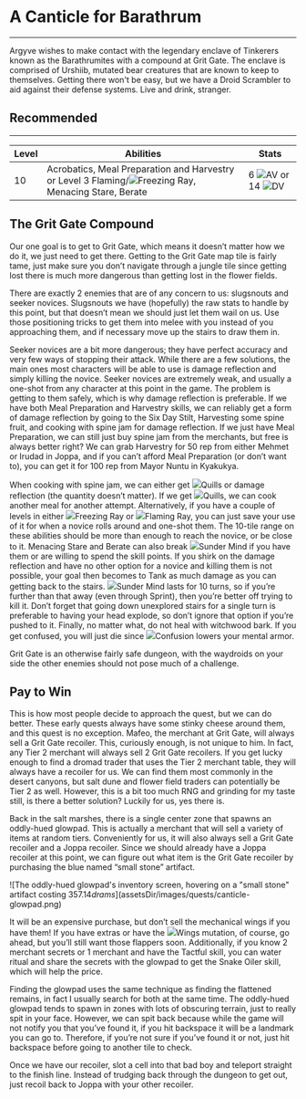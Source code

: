 # A Canticle for Barathrum

---

Argyve wishes to make contact with the legendary enclave of Tinkerers known as the Barathrumites with a compound at Grit Gate. The enclave is comprised of Urshiib, mutated bear creatures that are known to keep to themselves. Getting there won't be easy, but we have a Droid Scrambler to aid against their defense systems. Live and drink, stranger.

<div class="section-info">

## Recommended

---

| Level | Abilities                                                                                                                                                                                                                                                                                                                                                                                                                                                                                                                                                                       | Stats                                                                                                                                                                                                                                                                                                                                                                                                   |
| ----- | ------------------------------------------------------------------------------------------------------------------------------------------------------------------------------------------------------------------------------------------------------------------------------------------------------------------------------------------------------------------------------------------------------------------------------------------------------------------------------------------------------------------------------------------------------------------------------- | ------------------------------------------------------------------------------------------------------------------------------------------------------------------------------------------------------------------------------------------------------------------------------------------------------------------------------------------------------------------------------------------------------- |
| 10    | <span class="injected"><span class="skill">Acrobatics</span></span>, <span class="injected"><span class="skill">Meal Preparation</span></span> and <span class="injected"><span class="skill">Harvestry</span></span> or Level 3 Flaming/<span class="injected"><span><img class="inline-icon" src="/1/asset/s/latest/public/assets/images/mutationImages/freezingRay.png" /></span><span class="mutation">Freezing Ray</span></span>, <span class="injected"><span class="skill">Menacing Stare</span></span>, <span class="injected"><span class="skill">Berate</span></span> | 6 <span class="injected"><span><img class="inline-icon" src="/1/asset/s/latest/public/assets/images/statImages/AV.png" /></span></span><span class="injected"><span class="stat">AV</span></span> or 14 <span class="injected"><span><img class="inline-icon" src="/1/asset/s/latest/public/assets/images/statImages/DV.png" /></span></span><span class="injected"><span class="stat">DV</span></span> |

</div>

## The Grit Gate Compound

Our one goal is to get to Grit Gate, which means it doesn’t matter how we do it, we just need to get there. Getting to the Grit Gate map tile is fairly tame, just make sure you don’t navigate through a jungle tile since getting lost there is much more dangerous than getting lost in the flower fields.

There are exactly 2 enemies that are of any concern to us: slugsnouts and seeker novices. Slugsnouts we have (hopefully) the raw stats to handle by this point, but that doesn’t mean we should just let them wail on us. Use those positioning tricks to get them into melee with you instead of you approaching them, and if necessary move up the stairs to draw them in.

Seeker novices are a bit more dangerous; they have perfect accuracy and very few ways of stopping their attack. While there are a few solutions, the main ones most characters will be able to use is damage reflection and simply killing the novice. Seeker novices are extremely weak, and usually a one-shot from any character at this point in the game. The problem is getting to them safely, which is why damage reflection is preferable. If we have both <span class="injected"><span class="skill">Meal Preparation</span></span> and <span class="injected"><span class="skill">Harvestry</span></span> skills, we can reliably get a form of damage reflection by going to the Six Day Stilt, <span class="injected"><span class="skill">Harvesting</span></span> some spine fruit, and cooking with spine jam for damage reflection. If we just have <span class="injected"><span class="skill">Meal Preparation</span></span>, we can still just buy spine jam from the merchants, but free is always better right? We can grab <span class="injected"><span class="skill">Harvestry</span></span> for 50 rep from either Mehmet or Irudad in Joppa, and if you can’t afford <span class="injected"><span class="skill">Meal Preparation</span></span> (or don’t want to), you can get it for 100 rep from Mayor Nuntu in Kyakukya.

When cooking with spine jam, we can either get <span class="injected"><span><img class="inline-icon" src="/1/asset/s/latest/public/assets/images/mutationImages/quills.png" /></span><span class="mutation">Quills</span></span> or damage reflection (the quantity doesn’t matter). If we get <span class="injected"><span><img class="inline-icon" src="/1/asset/s/latest/public/assets/images/mutationImages/quills.png" /></span><span class="mutation">Quills</span></span>, we can cook another meal for another attempt. Alternatively, if you have a couple of levels in either <span class="injected"><span><img class="inline-icon" src="/1/asset/s/latest/public/assets/images/mutationImages/freezingRay.png" /></span><span class="mutation">Freezing Ray</span></span> or <span class="injected"><span><img class="inline-icon" src="/1/asset/s/latest/public/assets/images/mutationImages/flamingRay.png" /></span><span class="mutation">Flaming Ray</span></span>, you can just save your use of it for when a novice rolls around and one-shot them. The 10-tile range on these abilities should be more than enough to reach the novice, or be close to it. <span class="injected"><span class="skill">Menacing Stare</span></span> and <span class="injected"><span class="skill">Berate</span></span> can also break <span class="injected"><span><img class="inline-icon" src="/1/asset/s/latest/public/assets/images/mutationImages/sunderMind.png" /></span><span class="mutation">Sunder Mind</span></span> if you have them or are willing to spend the skill points. If you shirk on the damage reflection and have no other option for a novice and killing them is not possible, your goal then becomes to <span class="injected"><span class="skill">Tank</span></span> as much damage as you can getting back to the stairs. <span class="injected"><span><img class="inline-icon" src="/1/asset/s/latest/public/assets/images/mutationImages/sunderMind.png" /></span><span class="mutation">Sunder Mind</span></span> lasts for 10 turns, so if you’re further than that away (even through <span class="injected"><span class="skill">Sprint</span></span>), then you’re better off trying to kill it. Don’t forget that going down unexplored stairs for a single turn is preferable to having your head explode, so don’t ignore that option if you’re pushed to it. Finally, no matter what, do not heal with witchwood bark. If you get confused, you will just die since <span class="injected"><span><img class="inline-icon" src="/1/asset/s/latest/public/assets/images/mutationImages/confusion.png" /></span><span class="mutation">Confusion</span></span> lowers your mental armor.

Grit Gate is an otherwise fairly safe dungeon, with the waydroids on your side the other enemies should not pose much of a challenge.

## Pay to Win

This is how most people decide to approach the quest, but we can do better. These early quests always have some stinky cheese around them, and this quest is no exception. Mafeo, the merchant at Grit Gate, will always sell a Grit Gate recoiler. This, curiously enough, is not unique to him. In fact, any Tier 2 merchant will always sell 2 Grit Gate recoilers. If you get lucky enough to find a dromad trader that uses the Tier 2 merchant table, they will always have a recoiler for us. We can find them most commonly in the desert canyons, but salt dune and flower field traders can potentially be Tier 2 as well. However, this is a bit too much RNG and grinding for my taste still, is there a better solution? Luckily for us, yes there is.

Back in the salt marshes, there is a single center zone that spawns an oddly-hued glowpad. This is actually a merchant that will sell a variety of items at random tiers. Conveniently for us, it will also always sell a Grit Gate recoiler and a Joppa recoiler. Since we should already have a Joppa recoiler at this point, we can figure out what item is the Grit Gate recoiler by purchasing the blue named “small stone” artifact.

![The oddly-hued glowpad's inventory screen, hovering on a "small stone" artifact costing $357.14 drams]($assetsDir/images/quests/canticle-glowpad.png)

It will be an expensive purchase, but don’t sell the mechanical wings if you have them! If you have extras or have the <span class="injected"><span><img class="inline-icon" src="/1/asset/s/latest/public/assets/images/mutationImages/wings.png" /></span><span class="mutation">Wings</span></span> mutation, of course, go ahead, but you’ll still want those flappers soon. Additionally, if you know 2 merchant secrets or 1 merchant and have the <span class="injected"><span class="skill">Tactful</span></span> skill, you can water ritual and share the secrets with the glowpad to get the <span class="injected"><span class="skill">Snake Oiler</span></span> skill, which will help the price.

Finding the glowpad uses the same technique as finding the flattened remains, in fact I usually search for both at the same time. The oddly-hued glowpad tends to spawn in zones with lots of obscuring terrain, just to really spit in your face. However, we can spit back because while the game will not notify you that you’ve found it, if you hit backspace it will be a landmark you can go to. Therefore, if you’re not sure if you’ve found it or not, just hit backspace before going to another tile to check.

Once we have our recoiler, slot a cell into that bad boy and teleport straight to the finish line. Instead of trudging back through the dungeon to get out, just recoil back to Joppa with your other recoiler.